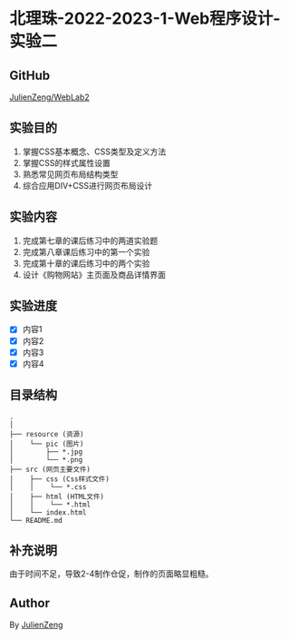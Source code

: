 # 北理珠-2022-2023-1-Web程序设计-实验二

## GitHub
[JulienZeng/WebLab2](https://github.com/bitzh-2022-2023-Web-Lab/Lab2.git)

## 实验目的
1. 掌握CSS基本概念、CSS类型及定义方法
2. 掌握CSS的样式属性设置
3. 熟悉常见网页布局结构类型
4. 综合应用DIV+CSS进行网页布局设计

## 实验内容
1. 完成第七章的课后练习中的两道实验题
2. 完成第八章课后练习中的第一个实验
3. 完成第十章的课后练习中的两个实验
4. 设计《购物网站》主页面及商品详情界面

## 实验进度
- [x] 内容1
- [x] 内容2
- [x] 内容3
- [x] 内容4

## 目录结构
```
.
│
├── resource (资源)
│    └── pic (图片)
│        ├── *.jpg
│        └── *.png
├── src (网页主要文件)
│    ├── css (Css样式文件)
│    │    └── *.css
│    ├── html (HTML文件)
│    │    └── *.html
│    └── index.html
└── README.md
```

## 补充说明
由于时间不足，导致2-4制作仓促，制作的页面略显粗糙。

## Author
By [JulienZeng](https://github.com/JulienZeng)

